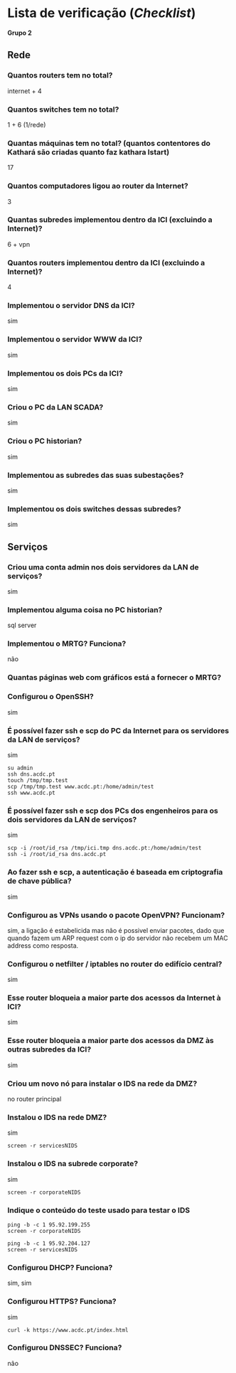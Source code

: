 # Lista de verificação (*Checklist*)

**Grupo 2**

## Rede

### Quantos routers tem no total?
internet + 4

### Quantos switches tem no total?
1 + 6 (1/rede)

### Quantas máquinas tem no total? (quantos contentores do Kathará são criadas quanto faz kathara lstart)
17

### Quantos computadores ligou ao router da Internet?
3

### Quantas subredes implementou dentro da ICI (excluindo a Internet)?
6 + vpn

### Quantos routers implementou dentro da ICI (excluindo a Internet)?
4

### Implementou o servidor DNS da ICI?
sim

### Implementou o servidor WWW da ICI?
sim

### Implementou os dois PCs da ICI?
sim

### Criou o PC da LAN SCADA?
sim

### Criou o PC historian?
sim

### Implementou as subredes das suas subestações?
sim

### Implementou os dois switches dessas subredes?
sim

## Serviços

### Criou uma conta admin nos dois servidores da LAN de serviços?
sim

### Implementou alguma coisa no PC historian?
sql server

### Implementou o MRTG? Funciona?
não

### Quantas páginas web com gráficos está a fornecer o MRTG?

### Configurou o OpenSSH?
sim

### É possível fazer ssh e scp do PC da Internet para os servidores da LAN de serviços?
sim
```
su admin
ssh dns.acdc.pt
touch /tmp/tmp.test
scp /tmp/tmp.test www.acdc.pt:/home/admin/test
ssh www.acdc.pt
```

### É possível fazer ssh e scp dos PCs dos engenheiros para os dois servidores da LAN de serviços?
sim
```
scp -i /root/id_rsa /tmp/ici.tmp dns.acdc.pt:/home/admin/test
ssh -i /root/id_rsa dns.acdc.pt
```

### Ao fazer ssh e scp, a autenticação é baseada em criptografia de chave pública?
sim

### Configurou as VPNs usando o pacote OpenVPN? Funcionam?
sim, a ligação é estabelicida mas não é possivel enviar pacotes, dado que quando fazem um ARP request com o ip do servidor não recebem um MAC address como resposta. 

### Configurou o netfilter / iptables no router do edifício central?
sim

### Esse router bloqueia a maior parte dos acessos da Internet à ICI?
sim

### Esse router bloqueia a maior parte dos acessos da DMZ às outras subredes da ICI?
sim

### Criou um novo nó para instalar o IDS na rede da DMZ?
no router principal

### Instalou o IDS na rede DMZ?
sim
```
screen -r servicesNIDS
```

### Instalou o IDS na subrede corporate?
sim
```
screen -r corporateNIDS
```

### Indique o conteúdo do teste usado para testar o IDS
```
ping -b -c 1 95.92.199.255
screen -r corporateNIDS

ping -b -c 1 95.92.204.127
screen -r servicesNIDS
```

### Configurou DHCP? Funciona?
sim, sim

### Configurou HTTPS? Funciona?
sim
```
curl -k https://www.acdc.pt/index.html
```

### Configurou DNSSEC? Funciona?
não
